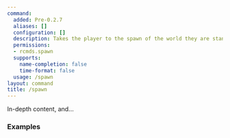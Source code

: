 ```yaml
---
command:
  added: Pre-0.2.7
  aliases: []
  configuration: []
  description: Takes the player to the spawn of the world they are standing in.
  permissions:
  - rcmds.spawn
  supports:
    name-completion: false
    time-format: false
  usage: /spawn
layout: command
title: /spawn
---
```


In-depth content, and...

### Examples



